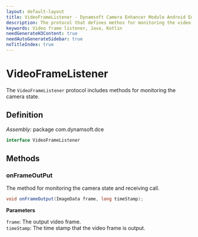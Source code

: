```yaml
---
layout: default-layout
title: VideoFrameListener - Dynamsoft Camera Enhancer Module Android Edition API Reference
description: The protocol that defines methos for monitoring the video frame output.
keywords: Video frame listener, Java, Kotlin
needGenerateH3Content: true
needAutoGenerateSidebar: true
noTitleIndex: true
---
```


# VideoFrameListener

The `VideoFrameListener` protocol includes methods for monitoring the camera state.

## Definition

*Assembly:* package com.dynamsoft.dce

```java
interface VideoFrameListener
```

## Methods

### onFrameOutPut

The method for monitoring the camera state and receiving call.

```java
void onFrameOutput(ImageData frame, long timeStamp);
```

**Parameters**

`frame`: The output video frame.  
`timeStamp`: The time stamp that the video frame is output.
